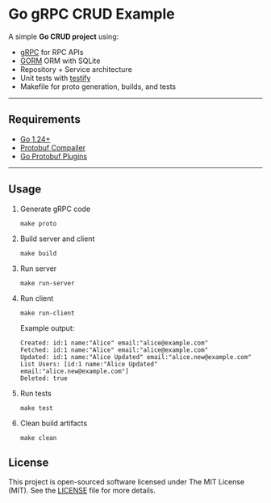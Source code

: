 # Go gRPC CRUD Example

A simple **Go CRUD project** using:

- [gRPC](https://grpc.io/docs/languages/go/) for RPC APIs
- [GORM](https://gorm.io/) ORM with SQLite
- Repository + Service architecture
- Unit tests with [testify](https://github.com/stretchr/testify)
- Makefile for proto generation, builds, and tests

---

## Requirements

- [Go 1.24+](https://go.dev/doc/install)
- [Protobuf Compailer](https://protobuf.dev/installation/)
- [Go Protobuf Plugins](https://protobuf.dev/getting-started/gotutorial/#compiling-protocol-buffers)

---

## Usage

1. Generate gRPC code

   ```shell
   make proto
   ```

2. Build server and client

   ```shell
   make build
   ```

3. Run server

   ```shell
   make run-server
   ```

4. Run client

   ```shell
   make run-client
   ```

   Example output:

   ```text
   Created: id:1 name:"Alice" email:"alice@example.com"
   Fetched: id:1 name:"Alice" email:"alice@example.com"
   Updated: id:1 name:"Alice Updated" email:"alice.new@example.com"
   List Users: [id:1 name:"Alice Updated" email:"alice.new@example.com"]
   Deleted: true
   ```

5. Run tests

   ```shell
   make test
   ```

6. Clean build artifacts

   ```shell
   make clean
   ```

## License

This project is open-sourced software licensed under The MIT License (MIT). See the [LICENSE](./LICENSE) file for more details.
